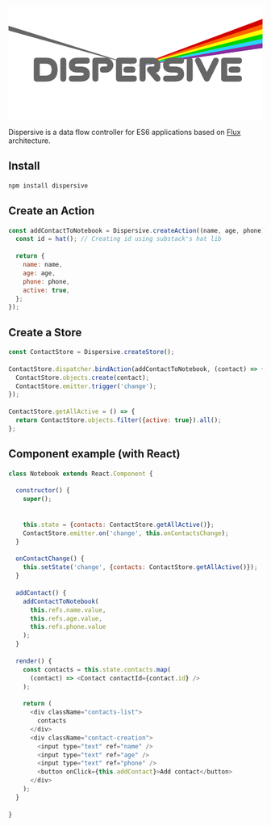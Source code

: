 ![Dispersive](https://raw.githubusercontent.com/dawee/dispersive-logo/master/dispersive-white-bg.png)


Dispersive is a data flow controller for ES6 applications based on [Flux](https://github.com/facebook/flux) architecture.


## Install

```sh
npm install dispersive
```

## Create an Action

```js
const addContactToNotebook = Dispersive.createAction((name, age, phone) => {
  const id = hat(); // Creating id using substack's hat lib 

  return {
    name: name,
    age: age,
    phone: phone,
    active: true,
  };
});
```

## Create a Store

```js
const ContactStore = Dispersive.createStore();

ContactStore.dispatcher.bindAction(addContactToNotebook, (contact) => {
  ContactStore.objects.create(contact);
  ContactStore.emitter.trigger('change');
});

ContactStore.getAllActive = () => {
  return ContactStore.objects.filter({active: true}).all();
};
```

## Component example (with React)

```js
class Notebook extends React.Component {
  
  constructor() {
    super();


    this.state = {contacts: ContactStore.getAllActive()};
    ContactStore.emitter.on('change', this.onContactsChange);
  }

  onContactChange() {
    this.setState('change', {contacts: ContactStore.getAllActive()});
  }

  addContact() {
    addContactToNotebook(
      this.refs.name.value,
      this.refs.age.value,
      this.refs.phone.value
    );
  }

  render() {
    const contacts = this.state.contacts.map(
      (contact) => <Contact contactId={contact.id} />
    );

    return (
      <div className="contacts-list">
        contacts
      </div>
      <div className="contact-creation">
        <input type="text" ref="name" />
        <input type="text" ref="age" />
        <input type="text" ref="phone" />
        <button onClick={this.addContact}>Add contact</button>
      </div>
    );
  }

}
```
